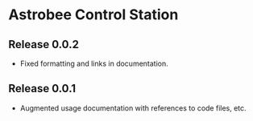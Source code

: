 # Astrobee Control Station

## Release 0.0.2
- Fixed formatting and links in documentation.

## Release 0.0.1
- Augmented usage documentation with references to code files, etc.
